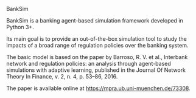 
BankSim

BankSim is a banking agent-based simulation framework developed in Python 3+.

Its main goal is to provide an out-of-the-box simulation tool to study the impacts of a broad range of regulation policies over the banking system.

The basic model is based on the paper by Barroso, R. V. et al., Interbank network and regulation policies: an analysis through agent-based simulations with adaptive learning, published in the Journal Of Network Theory In Finance, v. 2, n. 4, p. 53–86, 2016.

The paper is available online at https://mpra.ub.uni-muenchen.de/73308.
